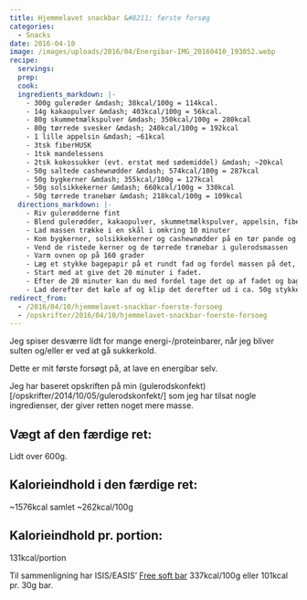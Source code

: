 ```yaml
---
title: Hjemmelavet snackbar &#8211; første forsøg
categories:
  - Snacks
date: 2016-04-10
image: /images/uploads/2016/04/Energibar-IMG_20160410_193052.webp
recipe:
  servings:
  prep:
  cook:
  ingredients_markdown: |-
    - 300g gulerøder &mdash; 38kcal/100g = 114kcal.
    - 14g kakaopulver &mdash; 403kcal/100g = 56kcal.
    - 80g skummetmælkspulver &mdash; 350kcal/100g = 280kcal
    - 80g tørrede svesker &mdash; 240kcal/100g = 192kcal
    - 1 lille appelsin &mdash; ~61kcal
    - 3tsk fiberHUSK
    - 1tsk mandelessens
    - 2tsk kokossukker (evt. erstat med sødemiddel) &mdash; ~20kcal
    - 50g saltede cashewnødder &mdash; 574kcal/100g = 287kcal
    - 50g bygkerner &mdash; 355kcal/100g = 127kcal
    - 50g solsikkekerner &mdash; 660kcal/100g = 330kcal
    - 50g tørrede tranebær &mdash; 218kcal/100g = 109kcal
  directions_markdown: |-
    - Riv gulerødderne fint
    - Blend gulerødder, kakaopulver, skummetmælkspulver, appelsin, fiberHUSK, mandelessens og kokossukker sammen til en fin masse
    - Lad massen trække i en skål i omkring 10 minuter
    - Kom bygkerner, solsikkekerner og cashewnødder på en tør pande og rist dem til bygkernerne bliver let brune.
    - Vend de ristede kerner og de tørrede trænebar i gulerodsmassen
    - Varm ovnen op på 160 grader
    - Læg et stykke bagepapir på et rundt fad og fordel massen på det, så det er lidt over en cm tykt.
    - Start med at give det 20 minuter i fadet.
    - Efter de 20 minuter kan du med fordel tage det op af fadet og bage det videre på risten i yderligere 20 minuter.
    - Lad derefter det køle af og klip det derefter ud i ca. 50g stykker.
redirect_from:
  - /2016/04/10/hjemmelavet-snackbar-foerste-forsoeg
  - /opskrifter/2016/04/10/hjemmelavet-snackbar-foerste-forsoeg
---
```


Jeg spiser desværre lidt for mange energi-/proteinbarer, når jeg bliver sulten og/eller er ved at gå sukkerkold.

Dette er mit første forsøgt på, at lave en energibar selv.

Jeg har baseret opskriften på min (gulerodskonfekt)[/opskrifter/2014/10/05/gulerodskonfekt/] som jeg har tilsat nogle ingredienser, der giver retten noget mere masse.

## Vægt af den færdige ret:

Lidt over 600g.

## Kalorieindhold i den færdige ret:

~1576kcal samlet
~262kcal/100g

## Kalorieindhold pr. portion:

131kcal/portion

Til sammenligning har ISIS/EASIS&#8217; [Free soft bar](http://www.easis.dk/free-lys-soft-bar/) 337kcal/100g eller 101kcal pr. 30g bar.
